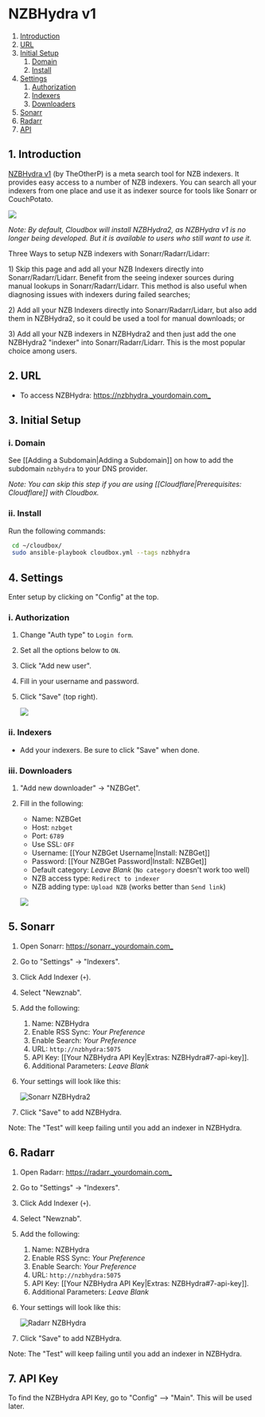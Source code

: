 # NZBHydra v1

1. [Introduction](extras-nzbhydra.md#1-introduction)
2. [URL](extras-nzbhydra.md#2-url)
3. [Initial Setup](extras-nzbhydra.md#3-initial-setup)
   1. [Domain](extras-nzbhydra.md#i-domain)
   2. [Install](extras-nzbhydra.md#ii-install)
4. [Settings](extras-nzbhydra.md#4-settings)
   1. [Authorization](extras-nzbhydra.md#i-authorization)
   2. [Indexers](extras-nzbhydra.md#ii-indexers)
   3. [Downloaders](extras-nzbhydra.md#iii-downloaders)
5. [Sonarr](extras-nzbhydra.md#5-sonarr)
6. [Radarr](extras-nzbhydra.md#6-radarr)
7. [API](extras-nzbhydra.md#7-api-key)

## 1. Introduction

[NZBHydra v1](https://github.com/theotherp/nzbhydra) \(by TheOtherP\) is a meta search tool for NZB indexers. It provides easy access to a number of NZB indexers. You can search all your indexers from one place and use it as indexer source for tools like Sonarr or CouchPotato.

![](https://i.imgur.com/FZnV0Ru.png)

_Note: By default, Cloudbox will install NZBHydra2, as NZBHydra v1 is no longer being developed. But it is available to users who still want to use it._

Three Ways to setup NZB indexers with Sonarr/Radarr/Lidarr:

1\) Skip this page and add all your NZB Indexers directly into Sonarr/Radarr/Lidarr. Benefit from the seeing indexer sources during manual lookups in Sonarr/Radarr/Lidarr. This method is also useful when diagnosing issues with indexers during failed searches;

2\) Add all your NZB Indexers directly into Sonarr/Radarr/Lidarr, but also add them in NZBHydra2, so it could be used a tool for manual downloads; or

3\) Add all your NZB indexers in NZBHydra2 and then just add the one NZBHydra2 "indexer" into Sonarr/Radarr/Lidarr. This is the most popular choice among users.

## 2. URL

* To access NZBHydra: [https://nzbhydra.\_yourdomain.com\_](https://nzbhydra._yourdomain.com_)

## 3. Initial Setup

### i. Domain

See \[\[Adding a Subdomain\|Adding a Subdomain\]\] on how to add the subdomain `nzbhydra` to your DNS provider.

_Note: You can skip this step if you are using \[\[Cloudflare\|Prerequisites: Cloudflare\]\] with Cloudbox._

### ii. Install

Run the following commands:

```bash
 cd ~/cloudbox/
 sudo ansible-playbook cloudbox.yml --tags nzbhydra
```

## 4. Settings

Enter setup by clicking on "Config" at the top.

### i. Authorization

1. Change "Auth type" to `Login form`.
2. Set all the options below to `ON`.
3. Click "Add new user".
4. Fill in your username and password.
5. Click "Save" \(top right\).

   ![](https://i.imgur.com/IAxSk4P.png)

### ii. Indexers

* Add your indexers. Be sure to click "Save" when done.

### iii. Downloaders

1. "Add new downloader" -&gt; "NZBGet".
2. Fill in the following:

   * Name: NZBGet
   * Host: `nzbget`
   * Port: `6789`
   * Use SSL: `OFF`
   * Username: \[\[Your NZBGet Username\|Install: NZBGet\]\]
   * Password: \[\[Your NZBGet Password\|Install: NZBGet\]\]
   * Default category: _Leave Blank_ \(`No category` doesn't work too well\)
   * NZB access type: `Redirect to indexer`
   * NZB adding type: `Upload NZB` \(works better than `Send link`\)

   ![](https://i.imgur.com/n3ZV0Ki.png)

## 5. Sonarr

1. Open Sonarr: [https://sonarr.\_yourdomain.com\_](https://sonarr._yourdomain.com_)
2. Go to "Settings" -&gt; "Indexers".
3. Click Add Indexer \(`+`\).
4. Select "Newznab".
5. Add the following:
   1. Name: NZBHydra
   2. Enable RSS Sync: _Your Preference_
   3. Enable Search: _Your Preference_
   4. URL: `http://nzbhydra:5075`
   5. API Key: \[\[Your NZBHydra API Key\|Extras: NZBHydra\#7-api-key\]\].
   6. Additional Parameters: _Leave Blank_
6. Your settings will look like this:

   ![Sonarr NZBHydra2](https://i.imgur.com/lQeKy7w.png)

7. Click "Save" to add NZBHydra.

Note: The "Test" will keep failing until you add an indexer in NZBHydra.

## 6. Radarr

1. Open Radarr: [https://radarr.\_yourdomain.com\_](https://radarr._yourdomain.com_)
2. Go to "Settings" -&gt; "Indexers".
3. Click Add Indexer \(`+`\).
4. Select "Newznab".
5. Add the following:
   1. Name: NZBHydra
   2. Enable RSS Sync: _Your Preference_
   3. Enable Search: _Your Preference_
   4. URL: `http://nzbhydra:5075`
   5. API Key: \[\[Your NZBHydra API Key\|Extras: NZBHydra\#7-api-key\]\].
   6. Additional Parameters: _Leave Blank_
6. Your settings will look like this:

   ![Radarr NZBHydra](https://i.imgur.com/ZWYqzCS.png)

7. Click "Save" to add NZBHydra.

Note: The "Test" will keep failing until you add an indexer in NZBHydra.

## 7. API Key

To find the NZBHydra API Key, go to "Config" --&gt; "Main". This will be used later.


